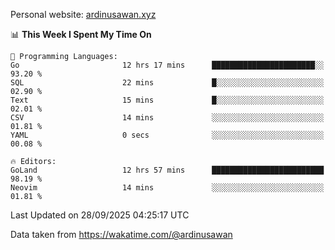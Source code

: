 Personal website: [ardinusawan.xyz](https://ardinusawan.xyz)

<!--START_SECTION:waka-->
📊 **This Week I Spent My Time On** 

```text
💬 Programming Languages: 
Go                       12 hrs 17 mins      ███████████████████████░░   93.20 % 
SQL                      22 mins             █░░░░░░░░░░░░░░░░░░░░░░░░   02.90 % 
Text                     15 mins             █░░░░░░░░░░░░░░░░░░░░░░░░   02.01 % 
CSV                      14 mins             ░░░░░░░░░░░░░░░░░░░░░░░░░   01.81 % 
YAML                     0 secs              ░░░░░░░░░░░░░░░░░░░░░░░░░   00.08 % 

🔥 Editors: 
GoLand                   12 hrs 57 mins      █████████████████████████   98.19 % 
Neovim                   14 mins             ░░░░░░░░░░░░░░░░░░░░░░░░░   01.81 % 
```


 Last Updated on 28/09/2025 04:25:17 UTC
<!--END_SECTION:waka-->
Data taken from https://wakatime.com/@ardinusawan
